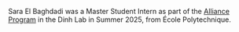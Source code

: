 Sara El Baghdadi was a Master Student Intern as part of the <a href="https://cancerdynamics.columbia.edu/partnership-columbia-alliance-research-internship-program">Alliance Program</a> in the Dinh Lab in Summer 2025, from École Polytechnique.
